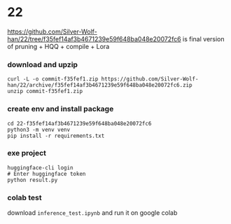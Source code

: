 # 22

https://github.com/Silver-Wolf-han/22/tree/f35fef14af3b4671239e59f648ba048e20072fc6
is final version of pruning + HQQ + compile + Lora

### download and upzip
```=bash
curl -L -o commit-f35fef1.zip https://github.com/Silver-Wolf-han/22/archive/f35fef14af3b4671239e59f648ba048e20072fc6.zip
unzip commit-f35fef1.zip
```

### create env and install package
```=bash
cd 22-f35fef14af3b4671239e59f648ba048e20072fc6
python3 -m venv venv
pip install -r requirements.txt
```

### exe project
```=bash
huggingface-cli login
# Enter huggingface token
python result.py
```
### colab test
download `inference_test.ipynb` and run it on google colab
